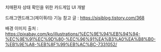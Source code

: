 치매환자 상태 확인을 위한 카드게임 UI 개발

드래그앤드래그(제이쿼리) 기능 참고 글 : https://sisiblog.tistory.com/368

배경 이미지 출처 : https://pixabay.com/ko/illustrations/%EC%9E%94%EB%94%94-%EC%9E%91%EC%9D%80-%EC%96%91%EA%B3%A0%EA%B8%B0-%EB%9E%A8-%EB%8F%99%EB%AC%BC-7331052/
